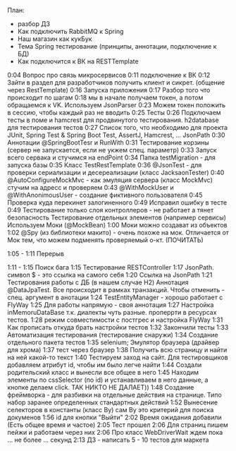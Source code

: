 План:  
* разбор ДЗ
* Как подключить RabbitMQ к Spring
* Наш магазин как кукБук
* Тема Spring тестирование (принципы, аннотации, подключение к БД)
* Как подключится к ВК на RESTTemplate

0:04 Вопрос про связь микросервисов
0:11 подключение к ВК
0:12 Зайти в раздел для разработчиков получить клиент и сикрет. (общение через RestTemplate)
0:16 Запуска приложения
0:17 Разбор того что происходит по шагам
0:18 мы в начале получаем токен, а потом обращаемся к VK. Используем JsonParser
0:23 Можем токен положить в сессию, чтобы каждый раз не вводить
0:25 Тесты
0:26 Подключаем тесты в поме и hamcrest для продвинутого тестирования. h2database для тестирования тестов
0:27 Список того, что необходимо для проекта JUnit, Spring Test & Spring Boot Test, AssertJ, Hamcrest, ... JsonPath
0:30 Аннотации @SpringBootTesr и RunWith
0:31 Тестирование корзины (сервер не запускается, если не укжем спец. параметр)
0:33 Запуск всего сервака и стучимся на endPoint
0:34 Папка testMigration - для запуска базы
0:35 Класс TestRestTemplate
0:36 @JsonTest - для проверки сериализации и десереализации (класс JacksaonTester)
0:40 @AutoConfigureMockMvc - как эмуляция сервера (класс MockMvc) cтучим на адресс и проверяем
0:43 @WithMockUser и @WithAnonimousUser - создание фиктивного пользователя
0:45 Проверка куда перекинет залогиненного
0:49 Исправил ошибку в тесте
0:49 Тестирование только слоя контроллеров - не работает а тянет безопасность Тестирование отдельных элементов (например сервисы) Используем Моки (@MockBean) 
1:00 Моки можно создават из объектов
1:02 @Spy (из библиотеки макито) - очень похоже на мок. Отличается от Мок тем, что можем подменять проверяемый о-кт. (ПОЧИТАТЬ)

1:05 - 1:11 Перерыв

1:11 - 1:15 Поиск бага
1:15 Тестирование RESTController
1:17 JsonPath. символ $ - это ссылка на самого себя
1:20 Ссылка на JsonPath
1:21 Тестирования работы с ДБ (в нашем случае H2) Аннотация @DataJpaTest. Все происходит в рамках транзакций. Чтобы отменить - спец. аргумент в анотации 
1:24 TestEntityManager - хорошо работает с FlyWay
1:25 Для работы напрямую - своя аннотация
1:27 Настройка inMemoruDataBase т.к. диалекты чуть разные. проперрти в ресурсах тестов. 
1:28 режим совместимости с постгрес и настройка FlyWay
1:31 Как прописать откуда брать настройки тестов
1:32 Закончили тесты 
1:33 Автоматизация тестирования (тестирование снаружи)
1:34 Создание отдельного пакета тестов
1:35 selenium; Эмулятор браузера (драйвер для хрома)
1:37 тест через браузер
1:38 Получить всю страницу и найти на ней какой-то текст
1:40 Тестируем заход на сайт. Для тестировщиков добавляем атрибут id, чтобы им было легче найти
1:44 Создали родительский класс и вынесли все общее в него
1:45 Находим элементы по cssSelector (по id) и устанавливаем в него данные, а кнопке делаем click. ТАК НИКТО НЕ ДАЛАЕТ)) 
1:48 Создание фреймворка - для разбивки на отдельные действия на странице. Типо набор заранее определенных стандартных действий
1:52 Вынесение селекторов в константы (класс By) сам By это критерий для поиска докуменов
1:56 id для кнопки "Выйти"
2:02 Время ожидания добавили (Есть общее время и частое)
2:05 Тест прошел
2:06 Для страниц пишем пейжи и работаем через них
2:06 Про класс WebDriverWait ждем пока ... не более ... секунд
2:13 ДЗ - написать 5 - 10 тестов для маркета